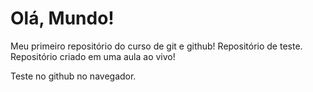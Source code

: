 # Olá, Mundo!
 Meu primeiro repositório do curso de git e github!
 Repositório de teste.
 Repositório criado em uma aula ao vivo!

Teste no github no navegador.
